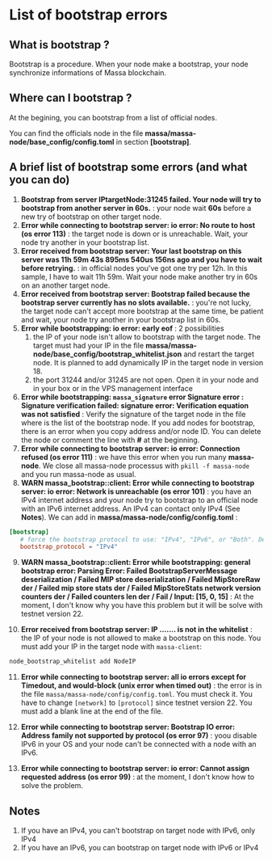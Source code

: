 # List of bootstrap errors
## What is bootstrap ?
Bootstrap is a procedure. When your node make a bootstrap, your node synchronize informations of Massa blockchain.

## Where can I bootstrap ?
At the begining, you can bootstrap from a list of official nodes.

You can find the officials node in the file **massa/massa-node/base_config/config.toml** in section **[bootstrap]**.

## A brief list of bootstrap some errors (and what you can do)
1. **Bootstrap from server IPtargetNode:31245 failed. Your node will try to bootstrap from another server in 60s.** : your node wait **60s** before a new try of bootstrap on other target node.
2. **Error while connecting to bootstrap server: io error: No route to host (os error 113)** : the target node is down or is unreachable. Wait, your node try another in your bootstrap list.
3. **Error received from bootstrap server: Your last bootstrap on this server was 11h 59m 43s 895ms 540us 156ns ago and you have to wait before retrying.** : in official nodes you've got one try per 12h. In this sample, I have to wait 11h 59m. Wait your node make another try in 60s on an another target node.
4. **Error received from bootstrap server: Bootstrap failed because the bootstrap server currently has no slots available.** : you're not lucky, the target node can't accept more bootstrap at the same time, be patient and wait, your node try another in your bootstrap list in 60s.
5. **Error while bootstrapping: io error: early eof** : 2 possibilities
	1. the IP of your node isn't allow to bootstrap with the target node. The target must had your IP in the file **massa/massa-node/base_config/bootstrap_whitelist.json** and restart the target node. It is planned to add dynamically IP in the target node in version 18.
	2. the port 31244 and/or 31245 are not open. Open it in your node and in your box or in the VPS management interface
6. **Error while bootstrapping: `massa_signature` error Signature error : Signature verification failed: signature error: Verification equation was not satisfied** : Verify the signature of the target node in the file where is the list of the bootstrap node. If you add nodes for bootstrap, there is an error when you copy address and/or node ID. You can delete the node or comment the line with **#** at the beginning.
7. **Error while connecting to bootstrap server: io error: Connection refused (os error 111)** : we have this error when you run many **massa-node**. We close all massa-node processus with `pkill -f massa-node` and you run massa-node as usual.
8. **WARN massa_bootstrap::client: Error while connecting to bootstrap server: io error: Network is unreachable (os error 101)** : you have an IPv4 internet address and your node try to bootstrap to an official node with an IPv6 internet address. An IPv4 can contact only IPv4 (See **Notes**). We can add in **massa/massa-node/config/config.toml** :

 ```toml
[bootstrap]
    # force the bootstrap protocol to use: "IPv4", "IPv6", or "Both". Defaults to using both protocols.
    bootstrap_protocol = "IPv4"
 ```

9. **WARN massa_bootstrap::client: Error while bootstrapping: general bootstrap error: Parsing Error: Failed BootstrapServerMessage deserialization / Failed MIP store deserialization / Failed MipStoreRaw der / Failed mip store stats der / Failed MipStoreStats network version counters der / Failed counters len der / Fail / Input: [15, 0, 15]** : At the moment, I don't know why you have this problem but it will be solve with testnet version 22.

10. **Error received from bootstrap server: IP ....... is not in the whitelist** : the IP of your node is not allowed to make a bootstrap on this node. You must add your IP in the target node with `massa-client`:
```sh
node_bootstrap_whitelist add NodeIP
```

11. **Error while connecting to bootstrap server: all io errors except for Timedout, and would-block (unix error when timed out)** : the error is in the file `massa/massa-node/config/config.toml`. You must check it. You have to change `[network]` to `[protocol]` since testnet version 22. You must add a blank line at the end of the file.

12. **Error while connecting to bootstrap server: Bootstrap IO error: Address family not supported by protocol (os error 97)** : yoou disable IPv6 in your OS and your node can't be connected with a node with an IPv6.

13. **Error while connecting to bootstrap server: io error: Cannot assign requested address (os error 99)** : at the moment, I don't know how to solve the problem.

## Notes
1. If you have an IPv4, you can't bootstrap on target node with IPv6, only IPv4
2. If you have an IPv6, you can bootstrap on target node with IPv6 or IPv4
